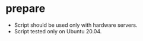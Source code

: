 # prepare

- Script should be used only with hardware servers.
- Script tested only on Ubuntu 20.04.
